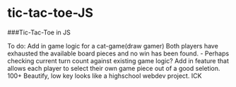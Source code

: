 # tic-tac-toe-JS

###Tic-Tac-Toe in JS


To do:
Add in game logic for a cat-game(draw gamer)
    Both players have exhausted the available board pieces and no win has been found. 
    - Perhaps checking current turn count against existing game logic?
Add in feature that allows each player to select their own game piece out of a good seletion. 100+
Beautify, low key looks like a highschool webdev project. ICK
